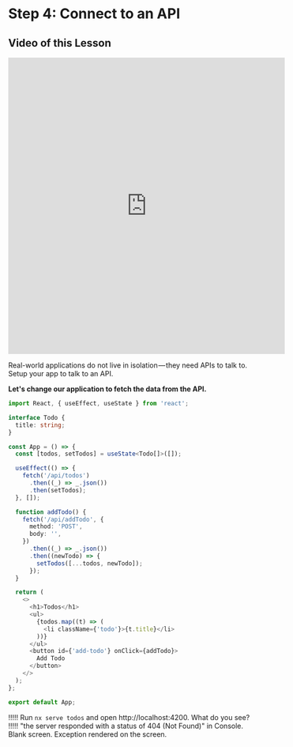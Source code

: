 # Step 4: Connect to an API

## Video of this Lesson

<iframe width="560" height="600" src="https://www.youtube.com/embed/HexxYHpIfAo" frameborder="0" allow="accelerometer; autoplay; encrypted-media; gyroscope; picture-in-picture" allowfullscreen></iframe>

Real-world applications do not live in isolation — they need APIs to talk to. Setup your app to talk to an API.

**Let's change our application to fetch the data from the API.**

```typescript jsx
import React, { useEffect, useState } from 'react';

interface Todo {
  title: string;
}

const App = () => {
  const [todos, setTodos] = useState<Todo[]>([]);

  useEffect(() => {
    fetch('/api/todos')
      .then((_) => _.json())
      .then(setTodos);
  }, []);

  function addTodo() {
    fetch('/api/addTodo', {
      method: 'POST',
      body: '',
    })
      .then((_) => _.json())
      .then((newTodo) => {
        setTodos([...todos, newTodo]);
      });
  }

  return (
    <>
      <h1>Todos</h1>
      <ul>
        {todos.map((t) => (
          <li className={'todo'}>{t.title}</li>
        ))}
      </ul>
      <button id={'add-todo'} onClick={addTodo}>
        Add Todo
      </button>
    </>
  );
};

export default App;
```

!!!!!
Run `nx serve todos` and open http://localhost:4200. What do you see?
!!!!!
"the server responded with a status of 404 (Not Found)" in Console.
Blank screen.
Exception rendered on the screen.

